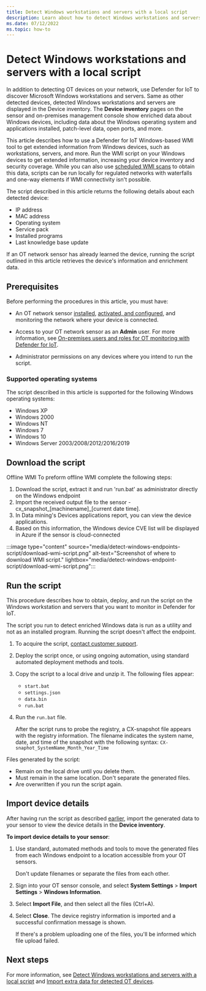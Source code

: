 ```yaml
---
title: Detect Windows workstations and servers with a local script
description: Learn about how to detect Windows workstations and servers on your network using a local script.
ms.date: 07/12/2022
ms.topic: how-to
---
```


# Detect Windows workstations and servers with a local script

In addition to detecting OT devices on your network, use Defender for IoT to discover Microsoft Windows workstations and servers. Same as other detected devices, detected Windows workstations and servers are displayed in the Device inventory. The **Device inventory** pages on the sensor and on-premises management console show enriched data about Windows devices, including data about the Windows operating system and applications installed, patch-level data, open ports, and more.

This article describes how to use a Defender for IoT Windows-based WMI tool to get extended information from Windows devices, such as workstations, servers, and more. Run the WMI script on your Windows devices to get extended information, increasing your device inventory and security coverage. While you can also use [scheduled WMI scans](configure-windows-endpoint-monitoring.md) to obtain this data, scripts can be run locally for regulated networks with waterfalls and one-way elements if WMI connectivity isn't possible.

The script described in this article returns the following details about each detected device:

- IP address
- MAC address
- Operating system
- Service pack
- Installed programs
- Last knowledge base update

If an OT network sensor has already learned the device, running the script outlined in this article retrieves the device's information and enrichment data.

## Prerequisites

Before performing the procedures in this article, you must have:

- An OT network sensor [installed](ot-deploy/install-software-ot-sensor.md), [activated, and configured](ot-deploy/activate-deploy-sensor.md), and monitoring the network where your device is connected.

- Access to your OT network sensor as an **Admin** user. For more information, see [On-premises users and roles for OT monitoring with Defender for IoT](roles-on-premises.md).

- Administrator permissions on any devices where you intend to run the script.

### Supported operating systems

The script described in this article is supported for the following Windows operating systems:

- Windows XP
- Windows 2000
- Windows NT
- Windows 7
- Windows 10
- Windows Server 2003/2008/2012/2016/2019

## Download the script

Offline WMI
To preform offline WMI complete the following steps:
1. Download the script, extract it and run 'run.bat' as administrator directly on the Windows endpoint
2. Import the received output file to the sensor - cx_snapshot_[machinename]_[current date time].
3. In Data mining's Devices applications report, you can view the device applications.
4. Based on this information, the Windows device CVE list will be displayed in Azure if the sensor is cloud-connected

:::image type="content" source="media/detect-windows-endpoints-script/download-wmi-script.png" alt-text="Screenshot of where to download WMI script." lightbox="media/detect-windows-endpoint-script/download-wmi-script.png":::

## Run the script

This procedure describes how to obtain, deploy, and run the script on the Windows workstation and servers that you want to monitor in Defender for IoT.

The script you run to detect enriched Windows data is run as a utility and not as an installed program. Running the script doesn't affect the endpoint.

1. To acquire the script, [contact customer support](mailto:support.microsoft.com).

1. Deploy the script once, or using ongoing automation, using standard automated deployment methods and tools.

1. Copy the script to a local drive and unzip it. The following files appear:

    - `start.bat`
    - `settings.json`
    - `data.bin`
    - `run.bat`

1. Run the `run.bat` file.

    After the script runs to probe the registry, a CX-snapshot file appears with the registry information. The filename indicates the system name, date, and time of the snapshot with the following syntax: `CX-snaphot_SystemName_Month_Year_Time`

Files generated by the script:

- Remain on the local drive until you delete them.
- Must remain in the same location. Don't separate the generated files.
- Are overwritten if you run the script again.

## Import device details

After having run the script as described [earlier](#run-the-script), import the generated data to your sensor to view the device details in the **Device inventory**.

**To import device details to your sensor**:

1. Use standard, automated methods and tools to move the generated files from each Windows endpoint to a location accessible from your OT sensors.

    Don't update filenames or separate the files from each other.

1. Sign into your OT sensor console, and select **System Settings** > **Import Settings** > **Windows Information**.

1. Select **Import File**, and then select all the files (Ctrl+A).

1. Select **Close**. The device registry information is imported and a successful confirmation message is shown.

    If there's a problem uploading one of the files, you'll be informed which file upload failed.

## Next steps

For more information, see [Detect Windows workstations and servers with a local script](detect-windows-endpoints-script.md) and [Import extra data for detected OT devices](how-to-import-device-information.md).

